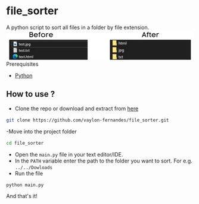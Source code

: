 # file_sorter
A python script to sort all files in a folder by file extension.
![Example image](images/file_sorter.png)<br>
Prerequisites
 - [Python](https://www.python.org/)
## How to use ? 
- Clone the repo or download and extract from [here](https://github.com/vaylon-fernandes/file_sorter/archive/refs/heads/main.zip)
```bash
git clone https://github.com/vaylon-fernandes/file_sorter.git
```
-Move into the project folder 
```bash
cd file_sorter
```
- Open the `main.py` file in your text editor/IDE. 
- In the `PATH` variable enter the path to the folder you want to sort. For e.g. `../../Dowloads`
- Run the file 
```bash 
python main.py
```
And that's it!
